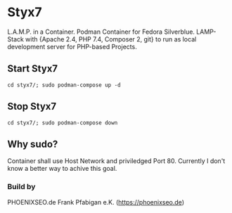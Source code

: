 # Styx7
L.A.M.P. in a Container. Podman Container for Fedora Silverblue. LAMP-Stack with {Apache 2.4, PHP 7.4, Composer 2, git} to run as local development server for PHP-based Projects.

## Start Styx7

```cd styx7/; sudo podman-compose up -d```

## Stop Styx7

```cd styx7/; sudo podman-compose down```

## Why sudo?
Container shall use Host Network and priviledged Port 80.
Currently I don't know a better way to achive this goal.

### Build by
PHOENIXSEO.de Frank Pfabigan e.K.
(https://phoenixseo.de)
